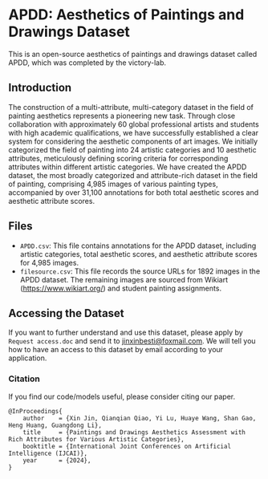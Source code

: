 # APDD: Aesthetics of Paintings and Drawings Dataset

This is an open-source aesthetics of paintings and drawings dataset called APDD, which was completed by the victory-lab.

## Introduction

The construction of a multi-attribute, multi-category dataset in the field of painting aesthetics represents a pioneering new task. Through close collaboration with approximately 60 global professional artists and students with high academic qualifications, we have successfully established a clear system for considering the aesthetic components of art images. We initially categorized the field of painting into 24 artistic categories and 10 aesthetic attributes, meticulously defining scoring criteria for corresponding attributes within different artistic categories. We have created the APDD dataset, the most broadly categorized and attribute-rich dataset in the field of painting, comprising 4,985 images of various painting types, accompanied by over 31,100 annotations for both total aesthetic scores and aesthetic attribute scores.

## Files

- `APDD.csv`: This file contains annotations for the APDD dataset, including artistic categories, total aesthetic scores, and aesthetic attribute scores for 4,985 images.
- `filesource.csv`: This file records the source URLs for 1892 images in the APDD dataset. The remaining images are sourced from Wikiart (https://www.wikiart.org/) and student painting assignments.


## Accessing the Dataset

If you want to further understand and use this dataset, please apply by `Request access.doc` and send it to jinxinbesti@foxmail.com. We will tell you how to have an access to this dataset by email according to your application.

### Citation
If you find our code/models useful, please consider citing our paper.
```
@InProceedings{
    author    = {Xin Jin, Qianqian Qiao, Yi Lu, Huaye Wang, Shan Gao, Heng Huang, Guangdong Li},
    title     = {Paintings and Drawings Aesthetics Assessment with Rich Attributes for Various Artistic Categories},
    booktitle = {International Joint Conferences on Artificial Intelligence (IJCAI)},
    year      = {2024},
}
```
